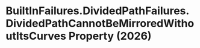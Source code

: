# BuiltInFailures.DividedPathFailures.DividedPathCannotBeMirroredWithoutItsCurves Property (2026)

﻿